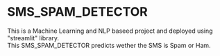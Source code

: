 # SMS_SPAM_DETECTOR
This is a Machine Learning and NLP baseed project and deployed using "streamlit" library.<br>
This SMS_SPAM_DETECTOR predicts wether the SMS is Spam or Ham.
